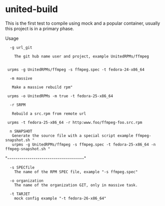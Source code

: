 # united-build

This is the first test to compile using mock and a popular container, usually this project is in a primary phase.


Usage

```
  -g url_git

    The git hub name user and project, example UnitedRPMs/ffmpeg


 urpms -g UnitedRPMs/ffmpeg -s ffmpeg.spec -t fedora-24-x86_64

```


```
  -m massive

   Make a massive rebuild rpm"

 urpms -o UnitedRPMs -m true -t fedora-25-x86_64

```

```
  -r SRPM

   Rebuild a src.rpm from remote url

 urpms -t fedora-25-x86_64 -r http:www.foo/ffmpeg-foo.src.rpm 

```

```
  n SNAPSHOT
   Generate the source file with a special script example ffmpeg-snapshot.sh "
   urpms -g UnitedRPMs/ffmpeg -s ffmpeg.spec -t fedora-25-x86_64 -n ffmpeg-snapshot.sh "
```

"--------------------------------------"
```
  -s SPECfile
    The name of the RPM SPEC file, example "-s ffmpeg.spec"
```

```
  -o organization
    The name of the organization GIT, only in massive task.
```

```
  -t TARJET
    mock config example "-t fedora-26-x86_64"
```


